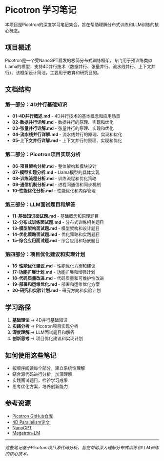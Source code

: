 # Picotron 学习笔记

本项目是Picotron的深度学习笔记集合，旨在帮助理解分布式训练和LLM训练的核心概念。

## 项目概述

Picotron是一个受NanoGPT启发的极简分布式训练框架，专门用于预训练类似Llama的模型，支持4D并行技术（数据并行、张量并行、流水线并行、上下文并行）。该框架设计简洁，主要用于教育和研究目的。

## 文档结构

### 第一部分：4D并行基础知识
- **01-4D并行概述.md** - 4D并行技术的基本概念和应用场景
- **02-数据并行详解.md** - 数据并行的原理、实现和优化
- **03-张量并行详解.md** - 张量并行的原理、实现和优化
- **04-流水线并行详解.md** - 流水线并行的原理、实现和优化
- **05-上下文并行详解.md** - 上下文并行的原理、实现和优化

### 第二部分：Picotron项目实现分析
- **06-项目架构分析.md** - 整体架构和模块设计
- **07-模型实现分析.md** - Llama模型的具体实现
- **08-训练流程分析.md** - 训练流程和优化策略
- **09-通信机制分析.md** - 进程间通信和同步机制
- **10-性能优化分析.md** - 性能优化和内存管理

### 第三部分：LLM面试题目和解答
- **11-基础知识面试题.md** - 基础概念和原理题目
- **12-分布式训练面试题.md** - 分布式训练相关题目
- **13-模型架构面试题.md** - 模型架构和设计题目
- **14-优化策略面试题.md** - 优化策略和实践题目
- **15-综合应用面试题.md** - 综合应用和场景题目

### 第四部分：项目优化建议和实现计划
- **16-性能优化建议.md** - 性能优化方案和建议
- **17-功能扩展计划.md** - 功能扩展和增强计划
- **18-代码质量改进.md** - 代码质量和可维护性改进
- **19-部署和运维优化.md** - 部署和运维优化方案
- **20-研究和实验计划.md** - 研究方向和实验计划

## 学习路径

1. **基础理论** → 4D并行基础知识
2. **实践分析** → Picotron项目实现分析
3. **深度理解** → LLM面试题目和解答
4. **创新思考** → 项目优化建议和实现计划

## 如何使用这些笔记

- 按顺序阅读每个部分，建立系统性理解
- 结合源代码进行分析，加深理解
- 实践面试题目，检验学习成果
- 思考优化方案，培养创新能力

## 参考资源

- [Picotron GitHub仓库](https://github.com/huggingface/picotron)
- [4D Parallelism论文](https://arxiv.org/abs/2407.21783)
- [NanoGPT](https://github.com/karpathy/nanoGPT)
- [Megatron-LM](https://github.com/NVIDIA/Megatron-LM)

---

*这些笔记基于Picotron项目源代码分析，旨在帮助深入理解分布式训练和LLM训练的核心技术。*